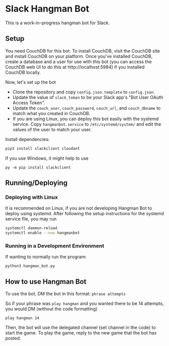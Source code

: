 # Slack Hangman Bot

This is a work-in-progress hangman bot for Slack.

## Setup

You need CouchDB for this bot. To install CouchDB, visit the CouchDB site and install CouchDB on your platform.
Once you've installed CouchDB, create a database and a user for use with this bot (you can access the CouchDB web UI to do this at http://localhost:5984)
if you installed CouchDB locally.

Now, let's set up the bot
* Clone the repository and copy `config.json.template` to `config.json`.
* Update the value of `slack_token` to be your Slack app's "Bot User OAuth Access Token".
* Update the `couch_user`, `couch_password`, `couch_url`, and `couch_dbname` to match what you created in CouchDB.
* If you are using Linux, you can deploy this bot easily with the systemd service. Copy `hangmanbot.service` to `/etc/systemd/system/` and edit the values of the user
to match your user.

Install dependencies:
```bash
pip3 install slackclient cloudant
```

If you use Windows, it might help to use
```
py -m pip install slackclient
```

## Running/Deploying

### Deploying with Linux

It is recommended on Linux, if you are not developing Hangman Bot to deploy using systemd. After following the setup instructions for the systemd service file, 
you may run 
```bash
systemctl daemon-reload
systemctl enable --now hangmanbot
```

### Running in a Development Environment
If wanting to normally run the program:

```
python3 hangman_bot.py
```


## How to use Hangman Bot

To use the bot, DM the bot in this format:
`phrase attempts`

So if your phrase was `play hangman` and you wanted there to be 14 attempts, you would DM (without the code formatting)

`play hangman 14`

Then, the bot will use the delegated channel (set channel in the code) to start the game. To play the game, reply to the new game that the bot has posted.
